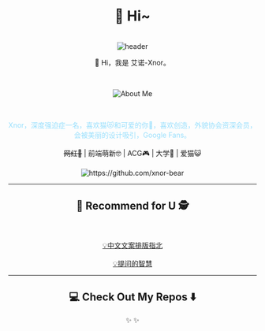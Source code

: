 <h1 align="center"> 👋 Hi~ </h1>
<br>
<div align="center">
  <img src="https://raw.githubusercontent.com/Xnor-bear/Living-room-for-Pic/master/cat1.gif" alt="header"/>
</div>

<p align="center">
  🌱 Hi，我是 艾诺-Xnor。
</p>
<br>

<p align="center">
  <img align="center" alt="About Me" src="https://github-readme-stats.vercel.app/api?username=xnor-bear&show_icons=true" />
</p>
<br>
 
<p align="center">
  <span style="color: #97DFFD">Xnor，深度强迫症一名，喜欢猫😻和可爱的你💖，喜欢创造，外貌协会资深会员，会被美丽的设计吸引，Google Fans。
  </span>
  <br> <br>
  <s>网红👻</s> | 前端萌新🤓 | ACG🎮 | 大学🐶 | 爱猫😺 
  <br> <br>
  <img src="https://komarev.com/ghpvc/?username=xnor-bear&label=++偷瞄人数+++" alt="https://github.com/xnor-bear" />
</p>

<hr>

<h2  align="center">🎏 Recommend for U 🕵</h2>
<br>
<p align="center">
<a href="https://github.com/mzlogin/chinese-copywriting-guidelines">💡中文文案排版指北</a>
  <br> <br>
  <a href="https://github.com/tvvocold/How-To-Ask-Questions-The-Smart-Way">💡提问的智慧</a>
</p>

<hr>

<h2  align="center">💻 Check Out My Repos ⬇️ </h2>
<p align="center">✨                                  ✨</p>
